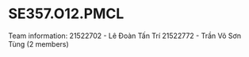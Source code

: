# SE357.O12.PMCL

Team information:
21522702 - Lê Đoàn Tấn Trí
21522772 - Trần Võ Sơn Tùng
(2 members)
